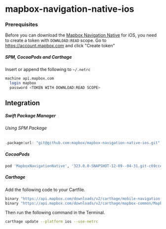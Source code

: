 # mapbox-navigation-native-ios

### Prerequisites

Before you can download the [Mapbox Navigation Native](https://github.com/mapbox/mapbox-navigation-native) for iOS, you need to create a token with `DOWNLOAD:READ` scope.
Go to https://account.mapbox.com and click "Create token"

##### SPM, CocoaPods and Carthage
Insert or append the following to `~/.netrc`

```bash
machine api.mapbox.com
  login mapbox
  password <TOKEN WITH DOWNLOAD:READ SCOPE>
```

## Integration

##### Swift Package Manager

###### Using SPM Package

```swift
.package(url: "git@github.com:mapbox/mapbox-navigation-native-ios.git", from: "323.0.0-SNAPSHOT-12-09--04-31.git-c69ccee-SNAPSHOT.1209T0839Z.9c77717"),
```

##### CocoaPods

```ruby
pod 'MapboxNavigationNative', '323.0.0-SNAPSHOT-12-09--04-31.git-c69ccee-SNAPSHOT.1209T0839Z.9c77717'
```

##### Carthage

Add the following code to your Cartfile.

```bash
binary "https://api.mapbox.com/downloads/v2/carthage/mobile-navigation-native/MapboxNavigationNative.json" == 323.0.0-SNAPSHOT-12-09--04-31.git-c69ccee-SNAPSHOT.1209T0839Z.9c77717
binary "https://api.mapbox.com/downloads/v2/carthage/mapbox-common/MapboxCommon-ios.json" == 24.10.0-beta.1
```

Then run the following command in the Terminal.
```bash
carthage update --platform ios --use-netrc
```
